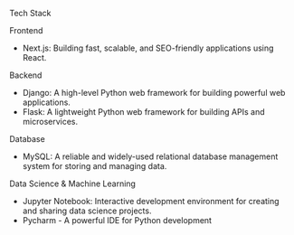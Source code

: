 Tech Stack

Frontend

- Next.js: Building fast, scalable, and SEO-friendly applications using React.

Backend

-	Django: A high-level Python web framework for building powerful web applications.
- Flask: A lightweight Python web framework for building APIs and microservices.

Database

- MySQL: A reliable and widely-used relational database management system for storing and managing data.

Data Science & Machine Learning

- Jupyter Notebook: Interactive development environment for creating and sharing data science projects.
- Pycharm - A powerful IDE for Python development

